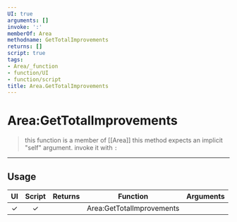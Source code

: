 ```yaml
---
UI: true
arguments: []
invoke: ':'
memberOf: Area
methodname: GetTotalImprovements
returns: []
script: true
tags:
- Area/_function
- function/UI
- function/script
title: Area.GetTotalImprovements
---
```

# Area:GetTotalImprovements
> this function is a member of [[Area]]
> this method expects an implicit "self" argument. invoke it with `:`
-----
## Usage
|  UI | Script | Returns | Function | Arguments |
|:---:|:------:|-------:|:--------:|:---------|
|✓|✓||Area:GetTotalImprovements||
